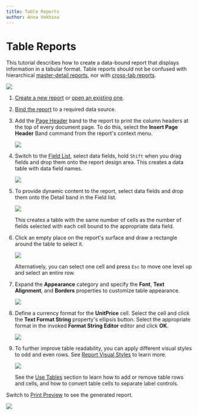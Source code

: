 ```yaml
---
title: Table Reports
author: Anna Vekhina
---
```

# Table Reports

This tutorial describes how to create a data-bound report that displays information in a tabular format. Table reports should not be confused with hierarchical [master-detail reports](master-detail-reports-with-detail-report-bands.md), nor with [cross-tab reports](cross-tab-reports.md).

![](../../../images/eurd-web-table-report-result.png)

1. [Create a new report](../add-new-reports.md) or [open an existing one](../open-reports.md).

2. [Bind the report](../bind-to-data.md) to a required data source.

3. Add the [Page Header](../introduction-to-banded-reports.md) band to the report to print the column headers at the top of every document page. To do this, select the **Insert Page Header** Band command from the report's context menu.

    ![](../../../images/eurd-web-table-report-insert-page-header.png)

4. Switch to the [Field List](../report-designer-tools/ui-panels/field-list.md), select data fields, hold `Shift` when you drag fields and drop them onto the report design area. This creates a data table with data field names.

    ![](../../../images/eurd-web-table-report-add-static-captions.png)

5. To provide dynamic content to the report, select data fields and drop them onto the Detail band in the Field list.

    ![](../../../images/eurd-web-table-report-add-dynamic-content.png)

    This creates a table with the same number of cells as the number of fields selected with each cell bound to the appropriate data field.

6. Click an empty place on the report's surface and draw a rectangle around the table to select it. 

    ![](../../../images/eurd-web-table-report-select-both-tables.png)

    Alternatively, you can select one cell and press `Esc` to move one level up and select an entire row.

7. Expand the **Appearance** category and specify the **Font**, **Text Alignment**, and **Borders** properties to customize table appearance.

    ![](../../../images/eurd-web-table-report-set-up-appearance.png)

8. Define a currency format for the **UnitPrice** cell. Select the cell and click the **Text Format String** property's ellipsis button. Select the appropriate format in the invoked **Format String Editor** editor and click **OK**.

    ![](../../../images/eurd-web-table-report-format-string.png)

9.  To further improve table readability, you can apply different visual styles to odd and even rows. See [Report Visual Styles](../customize-appearance/report-visual-styles.md) to learn more.

    ![](../../../images/eurd-web-table-report-odd-even-styles.png)

    See the [Use Tables](../use-report-elements/use-tables.md) section to learn how to add or remove table rows and cells, and how to convert table cells to separate label controls.


Switch to [Print Preview](../preview-print-and-export-reports.md) to see the generated report.

![](../../../images/eurd-web-table-report-result.png)